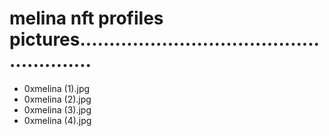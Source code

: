 # melina nft profiles pictures.......................................................
- 0xmelina (1).jpg
- 0xmelina (2).jpg
- 0xmelina (3).jpg
- 0xmelina (4).jpg
